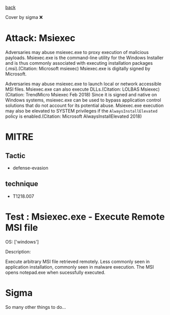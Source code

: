 [back](../index.md)

Cover by sigma :x: 

# Attack: Msiexec

 Adversaries may abuse msiexec.exe to proxy execution of malicious payloads. Msiexec.exe is the command-line utility for the Windows Installer and is thus commonly associated with executing installation packages (.msi).(Citation: Microsoft msiexec) Msiexec.exe is digitally signed by Microsoft.

Adversaries may abuse msiexec.exe to launch local or network accessible MSI files. Msiexec.exe can also execute DLLs.(Citation: LOLBAS Msiexec)(Citation: TrendMicro Msiexec Feb 2018) Since it is signed and native on Windows systems, msiexec.exe can be used to bypass application control solutions that do not account for its potential abuse. Msiexec.exe execution may also be elevated to SYSTEM privileges if the <code>AlwaysInstallElevated</code> policy is enabled.(Citation: Microsoft AlwaysInstallElevated 2018)

# MITRE
## Tactic
  - defense-evasion

## technique
  - T1218.007

# Test : Msiexec.exe - Execute Remote MSI file

OS: ['windows']

Description:

 Execute arbitrary MSI file retrieved remotely. Less commonly seen in application installation, commonly seen in malware execution. The MSI opens notepad.exe when sucessfully executed.


# Sigma

 So many other things to do...